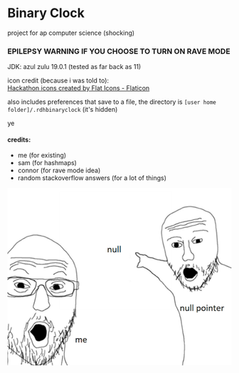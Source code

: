 # Binary Clock

project for ap computer science (shocking)

### EPILEPSY WARNING IF YOU CHOOSE TO TURN ON RAVE MODE

JDK: azul zulu 19.0.1 (tested as far back as 11)

icon credit (because i was told to):<br>
<a href="https://www.flaticon.com/free-icons/hackathon" title="hackathon icons">Hackathon icons created by Flat Icons - Flaticon</a>

also includes preferences that save to a file, the directory is `[user home folder]/.rdhbinaryclock` (it's hidden)

ye

#### credits:
- me (for existing)
- sam (for hashmaps)
- connor (for rave mode idea)
- random stackoverflow answers (for a lot of things)

![me working with files:](./src/resources/haha_funny_meme.png)
